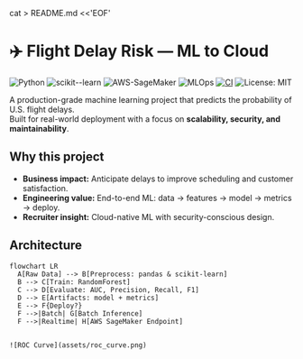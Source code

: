 cat > README.md <<'EOF'
# ✈️ Flight Delay Risk — ML to Cloud
![Python](https://img.shields.io/badge/Python-3.9%2B-blue) ![scikit--learn](https://img.shields.io/badge/scikit--learn-ML-orange) ![AWS-SageMaker](https://img.shields.io/badge/AWS-SageMaker-success) ![MLOps](https://img.shields.io/badge/MLOps-CI%2FCD-green)
[![CI](https://github.com/saidnoor-bot/aws-sagemaker-flight-delays/actions/workflows/ci.yml/badge.svg)](https://github.com/saidnoor-bot/aws-sagemaker-flight-delays/actions/workflows/ci.yml) ![License: MIT](https://img.shields.io/badge/License-MIT-green.svg)

A production-grade machine learning project that predicts the probability of U.S. flight delays.  
Built for real-world deployment with a focus on **scalability, security, and maintainability**.

## Why this project
- **Business impact:** Anticipate delays to improve scheduling and customer satisfaction.
- **Engineering value:** End-to-end ML: data → features → model → metrics → deploy.
- **Recruiter insight:** Cloud-native ML with security-conscious design.

## Architecture
```mermaid
flowchart LR
  A[Raw Data] --> B[Preprocess: pandas & scikit-learn]
  B --> C[Train: RandomForest]
  C --> D[Evaluate: AUC, Precision, Recall, F1]
  D --> E[Artifacts: model + metrics]
  E --> F{Deploy?}
  F -->|Batch| G[Batch Inference]
  F -->|Realtime| H[AWS SageMaker Endpoint]


![ROC Curve](assets/roc_curve.png)
